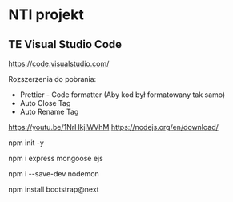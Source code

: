 # NTI projekt

## TE Visual Studio Code

https://code.visualstudio.com/

Rozszerzenia do pobrania:

- Prettier - Code formatter (Aby kod był formatowany tak samo)
- Auto Close Tag
- Auto Rename Tag


https://youtu.be/1NrHkjlWVhM
https://nodejs.org/en/download/

npm init -y

npm i express mongoose ejs

npm i --save-dev nodemon

npm install bootstrap@next
